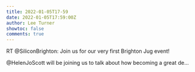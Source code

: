 ```yaml
---
title: 2022-01-05T17-59
date: 2022-01-05T17:59:00Z
author: Lee Turner
showtoc: false
comments: true
---
```


RT @SiliconBrighton: Join us for our very first Brighton Jug event!

@HelenJoScott will be joining us to talk about how becoming a great de…

